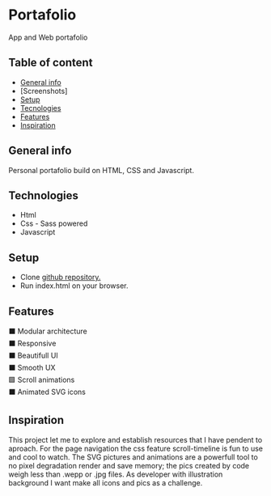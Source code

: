 # Portafolio
App and Web portafolio

## Table of content
* [General info](#general-info)
* [Screenshots]
* [Setup](#setup)
* [Tecnologies](#technologies)
* [Features](#scope-of-features)
* [Inspiration](#inspiration)

## General info
Personal portafolio build on HTML, CSS and Javascript.

## Technologies
* Html
* Css - Sass powered
* Javascript

## Setup
* Clone [github repository.]('https://github.com/ulldecorb/potafolio')
* Run index.html on your browser.

## Features
⬛ Modular architecture   
⬛ Responsive   
⬛ Beautifull UI   
⬛ Smooth UX   
🟩 Scroll animations   
⬛ Animated SVG icons   

## Inspiration
This project let me to explore and establish resources that I have pendent to aproach.
For the page navigation the css feature scroll-timeline is fun to use and cool to watch.
The SVG pictures and animations are a powerfull tool to no pixel degradation render and save memory; the pics created by code weigh less than .wepp or .jpg files.
As developer with illustration background I want make all icons and pics as a challenge.


